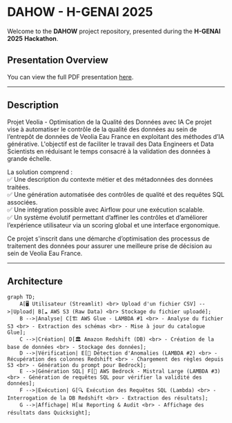 # DAHOW - H-GENAI 2025

Welcome to the **DAHOW** project repository, presented during the **H-GENAI** **2025** **Hackathon**.

## Presentation Overview

You can view the full PDF presentation [here](./assets/DAHOW.pdf).

---

## Description

Projet Veolia - Optimisation de la Qualité des Données avec IA
Ce projet vise à automatiser le contrôle de la qualité des données au sein de l’entrepôt de données de Veolia Eau France en exploitant des méthodes d’IA générative. L'objectif est de faciliter le travail des Data Engineers et Data Scientists en réduisant le temps consacré à la validation des données à grande échelle.

La solution comprend :  
✅ Une description du contexte métier et des métadonnées des données traitées.  
✅ Une génération automatisée des contrôles de qualité et des requêtes SQL associées.  
✅ Une intégration possible avec Airflow pour une exécution scalable.  
✅ Un système évolutif permettant d’affiner les contrôles et d’améliorer l’expérience utilisateur via un scoring global et une interface ergonomique.

Ce projet s'inscrit dans une démarche d’optimisation des processus de traitement des données pour assurer une meilleure prise de décision au sein de Veolia Eau France.

---

## Architecture

```
graph TD;
    A[🖥 Utilisateur (Streamlit) <br> Upload d'un fichier CSV] -->|Upload| B[☁ AWS S3 (Raw Data) <br> Stockage du fichier uploadé];
    B -->|Analyse| C[🏗 AWS Glue - LAMBDA #1 <br> - Analyse du fichier S3 <br> - Extraction des schémas <br> - Mise à jour du catalogue Glue];
    C -->|Création| D[🏛 Amazon Redshift (DB) <br> - Création de la base de données <br> - Stockage des données];
    D -->|Vérification| E[🧐 Détection d'Anomalies (LAMBDA #2) <br> - Récupération des colonnes Redshift <br> - Chargement des règles depuis S3 <br> - Génération du prompt pour Bedrock];
    E -->|Génération SQL| F[🤖 AWS Bedrock - Mistral Large (LAMBDA #3) <br> - Génération de requêtes SQL pour vérifier la validité des données];
    F -->|Exécution| G[🔍 Exécution des Requêtes SQL (Lambda) <br> - Interrogation de la DB Redshift <br> - Extraction des résultats];
    G -->|Affichage| H[📊 Reporting & Audit <br> - Affichage des résultats dans Quicksight];

```
